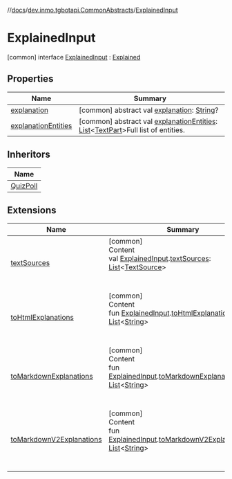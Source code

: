 //[docs](../../../index.md)/[dev.inmo.tgbotapi.CommonAbstracts](../index.md)/[ExplainedInput](index.md)



# ExplainedInput  
 [common] interface [ExplainedInput](index.md) : [Explained](../-explained/index.md)   


## Properties  
  
|  Name |  Summary | 
|---|---|
| <a name="dev.inmo.tgbotapi.CommonAbstracts/ExplainedInput/explanation/#/PointingToDeclaration/"></a>[explanation](index.md#%5Bdev.inmo.tgbotapi.CommonAbstracts%2FExplainedInput%2Fexplanation%2F%23%2FPointingToDeclaration%2F%5D%2FProperties%2F625018081)| <a name="dev.inmo.tgbotapi.CommonAbstracts/ExplainedInput/explanation/#/PointingToDeclaration/"></a> [common] abstract val [explanation](index.md#%5Bdev.inmo.tgbotapi.CommonAbstracts%2FExplainedInput%2Fexplanation%2F%23%2FPointingToDeclaration%2F%5D%2FProperties%2F625018081): [String](https://kotlinlang.org/api/latest/jvm/stdlib/kotlin/-string/index.html)?   <br>|
| <a name="dev.inmo.tgbotapi.CommonAbstracts/ExplainedInput/explanationEntities/#/PointingToDeclaration/"></a>[explanationEntities](explanation-entities.md)| <a name="dev.inmo.tgbotapi.CommonAbstracts/ExplainedInput/explanationEntities/#/PointingToDeclaration/"></a> [common] abstract val [explanationEntities](explanation-entities.md): [List](https://kotlinlang.org/api/latest/jvm/stdlib/kotlin.collections/-list/index.html)<[TextPart](../-text-part/index.md)>Full list of entities.   <br>|


## Inheritors  
  
|  Name | 
|---|
| <a name="dev.inmo.tgbotapi.types.polls/QuizPoll///PointingToDeclaration/"></a>[QuizPoll](../../dev.inmo.tgbotapi.types.polls/-quiz-poll/index.md)|


## Extensions  
  
|  Name |  Summary | 
|---|---|
| <a name="dev.inmo.tgbotapi.CommonAbstracts//textSources/dev.inmo.tgbotapi.CommonAbstracts.ExplainedInput#/PointingToDeclaration/"></a>[textSources](../text-sources.md)| <a name="dev.inmo.tgbotapi.CommonAbstracts//textSources/dev.inmo.tgbotapi.CommonAbstracts.ExplainedInput#/PointingToDeclaration/"></a>[common]  <br>Content  <br>val [ExplainedInput](index.md).[textSources](../text-sources.md): [List](https://kotlinlang.org/api/latest/jvm/stdlib/kotlin.collections/-list/index.html)<[TextSource](../-text-source/index.md)>  <br><br><br>|
| <a name="dev.inmo.tgbotapi.extensions.utils.formatting//toHtmlExplanations/dev.inmo.tgbotapi.CommonAbstracts.ExplainedInput#/PointingToDeclaration/"></a>[toHtmlExplanations](../../dev.inmo.tgbotapi.extensions.utils.formatting/to-html-explanations.md)| <a name="dev.inmo.tgbotapi.extensions.utils.formatting//toHtmlExplanations/dev.inmo.tgbotapi.CommonAbstracts.ExplainedInput#/PointingToDeclaration/"></a>[common]  <br>Content  <br>fun [ExplainedInput](index.md).[toHtmlExplanations](../../dev.inmo.tgbotapi.extensions.utils.formatting/to-html-explanations.md)(): [List](https://kotlinlang.org/api/latest/jvm/stdlib/kotlin.collections/-list/index.html)<[String](https://kotlinlang.org/api/latest/jvm/stdlib/kotlin/-string/index.html)>  <br><br><br>|
| <a name="dev.inmo.tgbotapi.extensions.utils.formatting//toMarkdownExplanations/dev.inmo.tgbotapi.CommonAbstracts.ExplainedInput#/PointingToDeclaration/"></a>[toMarkdownExplanations](../../dev.inmo.tgbotapi.extensions.utils.formatting/to-markdown-explanations.md)| <a name="dev.inmo.tgbotapi.extensions.utils.formatting//toMarkdownExplanations/dev.inmo.tgbotapi.CommonAbstracts.ExplainedInput#/PointingToDeclaration/"></a>[common]  <br>Content  <br>fun [ExplainedInput](index.md).[toMarkdownExplanations](../../dev.inmo.tgbotapi.extensions.utils.formatting/to-markdown-explanations.md)(): [List](https://kotlinlang.org/api/latest/jvm/stdlib/kotlin.collections/-list/index.html)<[String](https://kotlinlang.org/api/latest/jvm/stdlib/kotlin/-string/index.html)>  <br><br><br>|
| <a name="dev.inmo.tgbotapi.extensions.utils.formatting//toMarkdownV2Explanations/dev.inmo.tgbotapi.CommonAbstracts.ExplainedInput#/PointingToDeclaration/"></a>[toMarkdownV2Explanations](../../dev.inmo.tgbotapi.extensions.utils.formatting/to-markdown-v2-explanations.md)| <a name="dev.inmo.tgbotapi.extensions.utils.formatting//toMarkdownV2Explanations/dev.inmo.tgbotapi.CommonAbstracts.ExplainedInput#/PointingToDeclaration/"></a>[common]  <br>Content  <br>fun [ExplainedInput](index.md).[toMarkdownV2Explanations](../../dev.inmo.tgbotapi.extensions.utils.formatting/to-markdown-v2-explanations.md)(): [List](https://kotlinlang.org/api/latest/jvm/stdlib/kotlin.collections/-list/index.html)<[String](https://kotlinlang.org/api/latest/jvm/stdlib/kotlin/-string/index.html)>  <br><br><br>|

